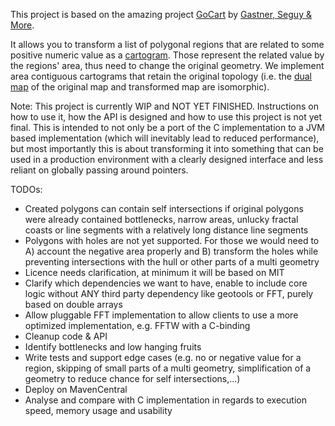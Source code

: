 This project is based on the amazing project [GoCart](https://github.com/Flow-Based-Cartograms/go_cart) by [Gastner, Seguy & More](https://www.pnas.org/content/115/10/E2156).

It allows you to transform a list of polygonal regions that are related to some positive numeric value as a [cartogram](https://en.wikipedia.org/wiki/Cartogram#cite_note-GSM-Fast-Flow-Based-26). Those represent the related value by the regions' area, thus need to change the original geometry. We implement area contiguous cartograms that retain the original topology (i.e. the [dual map](https://en.wikipedia.org/wiki/Dual_graph) of the original map and transformed map are isomorphic).

Note: This project is currently WIP and NOT YET FINISHED. Instructions on how to use it, how the API is designed and how to use this project is not yet final. 
This is intended to not only be a port of the C implementation to a JVM based implementation (which will inevitably lead to reduced performance), but most importantly this is about transforming it into something that can be used in a production environment with a clearly designed interface and less reliant on globally passing around pointers.

TODOs:
- Created polygons can contain self intersections if original polygons were already contained bottlenecks, narrow areas, unlucky fractal coasts or line segments with a relatively long distance line segments
- Polygons with holes are not yet supported. For those we would need to A) account the negative area properly and B) transform the holes while preventing intersections with the hull or other parts of a multi geometry
- Licence needs clarification, at minimum it will be based on MIT
- Clarify which dependencies we want to have, enable to include core logic without ANY third party dependency like geotools or FFT, purely based on double arrays
- Allow pluggable FFT implementation to allow clients to use a more optimized implementation, e.g. FFTW with a C-binding
- Cleanup code & API
- Identify bottlenecks and low hanging fruits
- Write tests and support edge cases (e.g. no or negative value for a region, skipping of small parts of a multi geometry, simplification of a geometry to reduce chance for self intersections,...)
- Deploy on MavenCentral 
- Analyse and compare with C implementation in regards to execution speed, memory usage and usability